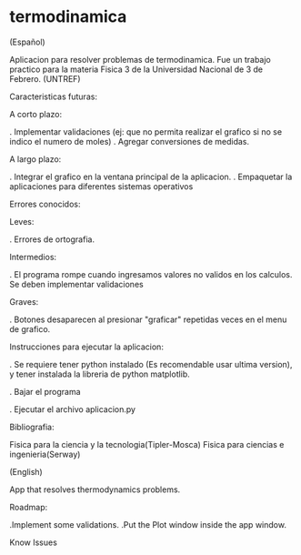 # termodinamica
(Español)

Aplicacion para resolver problemas de termodinamica. Fue un trabajo practico para la materia Fisica 3 de la Universidad Nacional de 3 de Febrero. (UNTREF)

Caracteristicas futuras:

A corto plazo:

  . Implementar validaciones (ej: que no permita realizar el grafico si no se indico el numero de moles)
  . Agregar conversiones de medidas.
  
A largo plazo:

  . Integrar el grafico en la ventana principal de la aplicacion.
  . Empaquetar la aplicaciones para diferentes sistemas operativos


Errores conocidos:

Leves:

  . Errores de ortografia.
  
Intermedios:
  
  . El programa rompe cuando ingresamos valores no validos en los calculos. Se deben implementar validaciones  

Graves:

  . Botones desaparecen al presionar "graficar" repetidas veces en el menu de grafico.


Instrucciones para ejecutar la aplicacion:

  . Se requiere tener python instalado (Es recomendable usar ultima version), y tener instalada la libreria de python matplotlib.

  . Bajar el programa
  
  . Ejecutar el archivo aplicacion.py

Bibliografia:

  Fisica para la ciencia y la tecnologia(Tipler-Mosca)
  Fisica para ciencias e ingenieria(Serway)


(English)

App that resolves thermodynamics problems.

Roadmap:

.Implement some validations. 
.Put the Plot window inside the app window.


Know Issues
